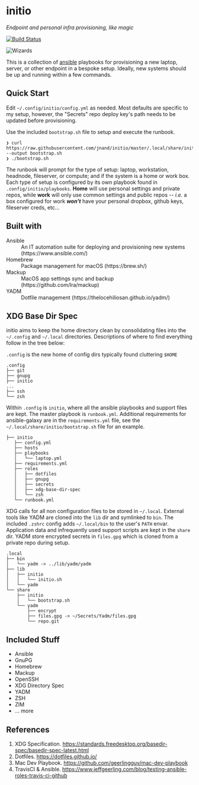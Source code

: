 initio
=======

*Endpoint and personal infra provisioning, like magic*

[![Build Status](https://travis-ci.org/jnand/initio.svg?branch=master)](https://travis-ci.org/jnand/initio)

![Wizards](https://i.giphy.com/media/5tlq0pRndGu8U/giphy.webp)


This is a collection of [ansible](https://www.ansible.com/) playbooks for provisioning a new laptop, server, or other endpoint in a bespoke setup. Ideally, new systems should be up and running within a few commands.


Quick Start
-----------

Edit `~/.config/initio/config.yml` as needed. Most defaults are specific to my setup, however, the "Secrets" repo deploy key's path needs to be updated before provisioning.

Use the included `bootstrap.sh` file to setup and execute the runbook.

```
❯ curl https://raw.githubusercontent.com/jnand/initio/master/.local/share/initio/bootstrap.sh --output bootstrap.sh
❯ ./bootstrap.sh
```

The runbook will prompt for the type of setup: laptop, workstation, headnode, fileserver, or compute; and if the system is a home or work box. Each type of setup is configured by its own playbook found in `.config/initio/playbooks`. **Home** will use personal settings and private repos, while **work** will only use common settings and public repos -- *i.e.* a box configured for work _**won't**_ have your personal dropbox, github keys, fileserver creds, etc...


Built with
-----------

<dl>
<dt>Ansible</dt>
<dd>An IT automation suite for deploying and provisioning new systems (https://www.ansible.com/)</dd>
<dt>Homebrew</dt>
<dd>Package management for macOS (https://brew.sh/)</dd>
<dt>Mackup</dt>
<dd>MacOS app settings sync and backup (https://github.com/lra/mackup)</dd>
<dt>YADM</dt>
<dd>Dotfile management (https://thelocehiliosan.github.io/yadm/)</dd>
</dl>


XDG Base Dir Spec
------------------

initio aims to keep the home directory clean by consolidating files into the `~/.config` and `~/.local` directories. Descriptions of where to find everything follow in the tree below:

`.config` is the new home of config dirs typically found cluttering `$HOME`
```
.config
├── git
├── gnupg
├── initio
...
├── ssh
└── zsh
```

Within `.config` is `initio`, where all the ansible playbooks and support files are kept. The master playbook is `runbook.yml`. Additional requirements for ansible-galaxy are in the `requirements.yml` file, see the `~/.local/share/initio/bootstrap.sh` file for an example.
```
├── initio
   ├── config.yml
   ├── hosts
   ├── playbooks
   │   └── laptop.yml
   ├── requirements.yml
   ├── roles
   │   ├── dotfiles
   │   ├── gnupg
   │   ├── secrets
   │   ├── xdg-base-dir-spec
   │   └── zsh
   └── runbook.yml
```

XDG calls for all non configuration files to be stored in `~/.local`. External tools like YADM are cloned into the `lib` dir and symlinked to `bin`. The included `.zshrc` config adds `~/.local/bin` to the user's `PATH` envar. Application data and infrequently used support scripts are kept in the `share` dir. YADM store encrypted secrets in `files.gpg` which is cloned from a private repo during setup.

```
.local
├── bin
│   └── yadm -> ../lib/yadm/yadm
├── lib
│   ├── initio
│   │   └── initio.sh
│   └── yadm
└── share
    ├── initio
    │   └── bootstrap.sh
    └── yadm
        ├── encrypt
        ├── files.gpg -> ~/Secrets/Yadm/files.gpg
        └── repo.git
```



Included Stuff
--------------

* Ansible
* GnuPG
* Homebrew
* Mackup
* OpenSSH
* XDG Directory Spec
* YADM
* ZSH
* ZIM
* ... more




References
------------------

1. XDG Specification. https://standards.freedesktop.org/basedir-spec/basedir-spec-latest.html
2. Dotfiles. https://dotfiles.github.io/
3. Mac Dev Playbook. https://github.com/geerlingguy/mac-dev-playbook
4. TravisCI & Ansible. https://www.jeffgeerling.com/blog/testing-ansible-roles-travis-ci-github